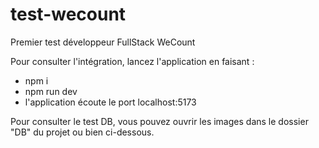 # test-wecount
Premier test développeur FullStack WeCount

Pour consulter l'intégration, lancez l'application en faisant :
- npm i
- npm run dev
- l'application écoute le port localhost:5173

Pour consulter le test DB, vous pouvez ouvrir les images dans le dossier "DB" du projet ou bien ci-dessous.